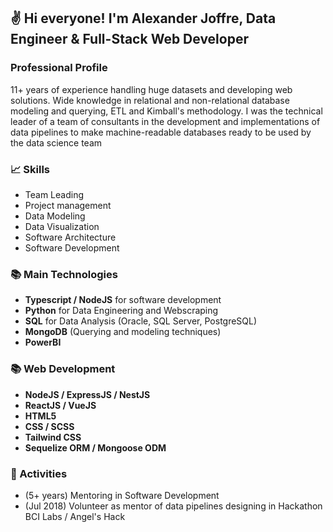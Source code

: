 ## :v: Hi everyone! I'm Alexander Joffre, Data Engineer & Full-Stack Web Developer

### Professional Profile
11+ years of experience handling huge datasets and developing web solutions. Wide knowledge in relational and non-relational database modeling and querying, ETL and Kimball's methodology. I was the technical leader of a team of consultants in the development and implementations of data pipelines to make machine-readable databases ready to be used by the data science team

### :chart_with_upwards_trend: Skills
- Team Leading
- Project management
- Data Modeling
- Data Visualization
- Software Architecture
- Software Development

### :books: Main Technologies
- **Typescript / NodeJS** for software development
- **Python** for Data Engineering and Webscraping
- **SQL** for Data Analysis (Oracle, SQL Server, PostgreSQL)
- **MongoDB** (Querying and modeling techniques)
- **PowerBI**

### :books: Web Development
- **NodeJS / ExpressJS / NestJS**
- **ReactJS / VueJS**
- **HTML5**
- **CSS / SCSS**
- **Tailwind CSS**
- **Sequelize ORM / Mongoose ODM**

### :calendar: Activities
- (5+ years) Mentoring in Software Development
- (Jul 2018) Volunteer as mentor of data pipelines designing in Hackathon BCI Labs / Angel's Hack
